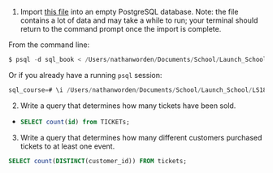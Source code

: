 1. Import [this file](https://raw.githubusercontent.com/launchschool/sql_course_data/master/sql-and-relational-databases/relational-data-and-joins/working-with-multiple-tables/theater_full.sql) into an empty PostgreSQL database. Note: the file contains a lot of data and may take a while to run; your terminal should return to the command prompt once the import is complete.

From the command line:

```sql
$ psql -d sql_book < /Users/nathanworden/Documents/School/Launch_School/LS180_Database_Foundations/03.relational_data_and_joins/theater_full.sql
```

Or if you already have a running `psql` session:

```sql
sql_course=# \i /Users/nathanworden/Documents/School/Launch_School/LS180_Database_Foundations/03.relational_data_and_joins/theater_full.sql
```

2. Write a query that determines how many tickets have been sold.

- ```sql
  SELECT count(id) from TICKETs;
  ```

3. Write a query that determines how many different customers purchased tickets to at least one event.

```sql
SELECT count(DISTINCT(customer_id)) FROM tickets;
```


